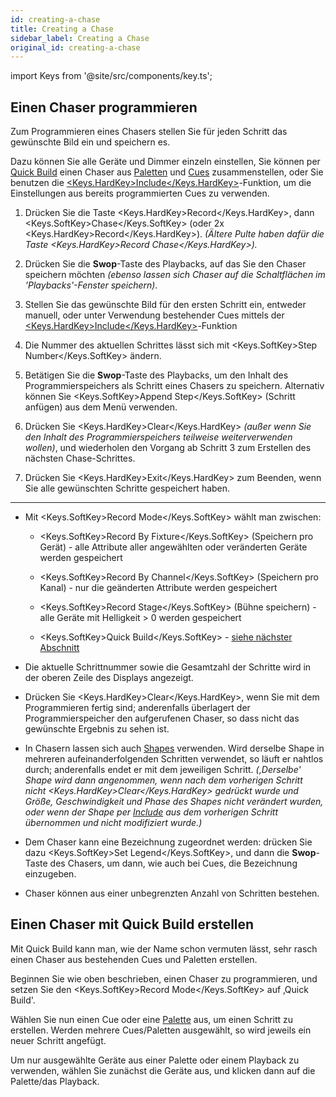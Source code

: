 ```yaml
---
id: creating-a-chase
title: Creating a Chase
sidebar_label: Creating a Chase
original_id: creating-a-chase
---
```


import Keys from '@site/src/components/key.ts';

Einen Chaser programmieren
--------------------------

[](https://youtu.be/M0h5zV4S_OI?t=20 "Recording a Chase")

Zum Programmieren eines Chasers stellen Sie für jeden Schritt das
gewünschte Bild ein und speichern es.

Dazu können Sie alle Geräte und Dimmer einzeln einstellen, Sie können
per [Quick Build](#einen-chaser-mit-quick-build-erstellen) einen Chaser aus 
[Paletten](../palettes.md) und [Cues](../cues.md) zusammenstellen,
oder Sie benutzen die [<Keys.HardKey>Include</Keys.HardKey>](../cues/editing-cues.md#cues-wiederverwenden---die-include-funktion)-Funktion, um die Einstellungen aus bereits programmierten Cues zu verwenden.

1. Drücken Sie die Taste <Keys.HardKey>Record</Keys.HardKey>, dann <Keys.SoftKey>Chase</Keys.SoftKey> (oder 2x <Keys.HardKey>Record</Keys.HardKey>). 
*(Ältere Pulte haben dafür die Taste <Keys.HardKey>Record Chase</Keys.HardKey>).*

2. Drücken Sie die **Swop**-Taste des Playbacks, auf das Sie den Chaser
speichern möchten *(ebenso lassen sich Chaser auf die Schaltflächen im
'Playbacks'-Fenster speichern)*.

3. Stellen Sie das gewünschte Bild für den ersten Schritt ein, entweder
manuell, oder unter Verwendung bestehender Cues mittels der 
[<Keys.HardKey>Include</Keys.HardKey>](../cues/editing-cues.md#cues-wiederverwenden---die-include-funktion)-Funktion

4. Die Nummer des aktuellen Schrittes lässt sich mit <Keys.SoftKey>Step Number</Keys.SoftKey>
ändern.

5. Betätigen Sie die **Swop**-Taste des Playbacks, um den Inhalt des
Programmierspeichers als Schritt eines Chasers zu speichern. Alternativ
können Sie <Keys.SoftKey>Append Step</Keys.SoftKey> (Schritt anfügen) aus dem Menü verwenden.

6. Drücken Sie <Keys.HardKey>Clear</Keys.HardKey> *(außer wenn Sie den Inhalt des
Programmierspeichers teilweise weiterverwenden wollen)*, und wiederholen
den Vorgang ab Schritt 3 zum Erstellen des nächsten Chase-Schrittes.

7. Drücken Sie <Keys.HardKey>Exit</Keys.HardKey> zum Beenden, wenn Sie alle gewünschten Schritte
gespeichert haben.

---

-   Mit <Keys.SoftKey>Record Mode</Keys.SoftKey> wählt man zwischen:

    - <Keys.SoftKey>Record By Fixture</Keys.SoftKey> (Speichern pro Gerät) - alle Attribute 
	aller angewählten oder veränderten Geräte werden gespeichert

    - <Keys.SoftKey>Record By Channel</Keys.SoftKey> (Speichern pro Kanal) - nur die geänderten 
	Attribute werden gespeichert

    - <Keys.SoftKey>Record Stage</Keys.SoftKey> (Bühne speichern) - alle Geräte mit
    Helligkeit > 0 werden gespeichert

    - <Keys.SoftKey>Quick Build</Keys.SoftKey> - [siehe nächster Abschnitt](#einen-chaser-mit-quick-build-erstellen)

-   Die aktuelle Schrittnummer sowie die Gesamtzahl der Schritte wird in
    der oberen Zeile des Displays angezeigt.

-   Drücken Sie <Keys.HardKey>Clear</Keys.HardKey>, wenn Sie mit dem Programmieren fertig sind;
    anderenfalls überlagert der Programmierspeicher den aufgerufenen
    Chaser, so dass nicht das gewünschte Ergebnis zu sehen ist.

-   In Chasern lassen sich auch [Shapes](../effects.md) verwenden. 
	Wird derselbe Shape in mehreren aufeinanderfolgenden Schritten 
	verwendet, so läuft er nahtlos durch; anderenfalls endet er mit 
	dem jeweiligen Schritt. *(‚Derselbe' Shape wird dann angenommen, 
	wenn nach dem vorherigen Schritt nicht <Keys.HardKey>Clear</Keys.HardKey> gedrückt wurde 
	und Größe, Geschwindigkeit und Phase des Shapes nicht verändert 
	wurden, oder wenn der Shape per [Include](../cues/editing-cues.md#cues-wiederverwenden---die-include-funktion) 
	aus dem vorherigen Schritt übernommen und nicht modifiziert wurde.)*

-   Dem Chaser kann eine Bezeichnung zugeordnet werden: drücken Sie dazu
    <Keys.SoftKey>Set Legend</Keys.SoftKey>, und dann die **Swop**-Taste des Chasers, um dann,
    wie auch bei Cues, die Bezeichnung einzugeben.

-   Chaser können aus einer unbegrenzten Anzahl von Schritten bestehen.

Einen Chaser mit Quick Build erstellen
--------------------------------------

Mit Quick Build kann man, wie der Name schon vermuten lässt, sehr rasch
einen Chaser aus bestehenden Cues und Paletten erstellen.

Beginnen Sie wie oben beschrieben, einen Chaser zu programmieren, und
setzen Sie den <Keys.SoftKey>Record Mode</Keys.SoftKey> auf ‚Quick Build'.

Wählen Sie nun einen Cue oder eine [Palette](../palettes.md) aus, um einen Schritt zu
erstellen. Werden mehrere Cues/Paletten ausgewählt, so wird jeweils ein
neuer Schritt angefügt.

Um nur ausgewählte Geräte aus einer Palette oder einem Playback zu
verwenden, wählen Sie zunächst die Geräte aus, und klicken dann auf die
Palette/das Playback.
